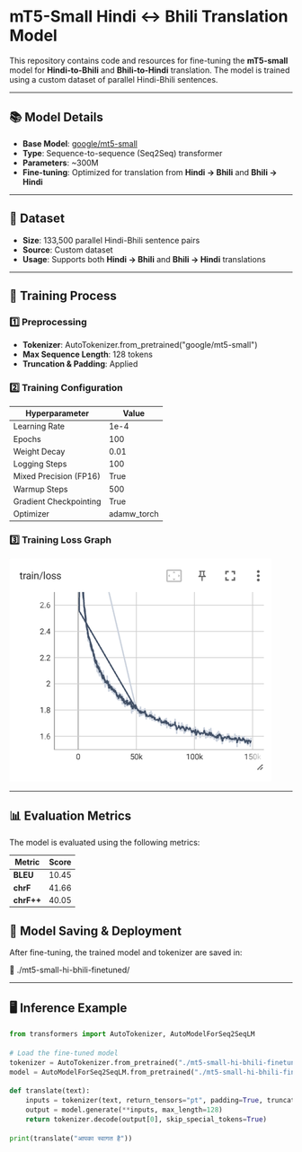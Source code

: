 # **mT5-Small Hindi ↔ Bhili Translation Model**

This repository contains code and resources for fine-tuning the **mT5-small** model for **Hindi-to-Bhili** and **Bhili-to-Hindi** translation. The model is trained using a custom dataset of parallel Hindi-Bhili sentences.

---

## 📚 **Model Details**

- **Base Model**: [google/mt5-small](https://huggingface.co/google/mt5-small)
- **Type**: Sequence-to-sequence (Seq2Seq) transformer
- **Parameters**: ~300M
- **Fine-tuning**: Optimized for translation from **Hindi → Bhili** and **Bhili → Hindi**

---

## 🐂 **Dataset**

- **Size**: 133,500 parallel Hindi-Bhili sentence pairs
- **Source**: Custom dataset
- **Usage**: Supports both **Hindi → Bhili** and **Bhili → Hindi** translations

---

## 🚀 **Training Process**

### **1️⃣ Preprocessing**

- **Tokenizer**: AutoTokenizer.from_pretrained("google/mt5-small")
- **Max Sequence Length**: 128 tokens
- **Truncation & Padding**: Applied

### **2️⃣ Training Configuration**

| **Hyperparameter**     | **Value**    |
|----------------------|------------|
| Learning Rate       | 1e-4     |
| Epochs             | 100      |
| Weight Decay       | 0.01     |
| Logging Steps      | 100      |
| Mixed Precision (FP16) | True  |
| Warmup Steps       | 500      |
| Gradient Checkpointing | True  |
| Optimizer          | adamw_torch |

### **3️⃣ Training Loss Graph**

![Alt text](img/train_loss.png)

---

## 📊 **Evaluation Metrics**

The model is evaluated using the following metrics:

| **Metric**  | **Score**  |
|------------|-----------|
| **BLEU**   | 10.45   |
| **chrF**   | 41.66   |
| **chrF++** | 40.05   |

## 👥 **Model Saving & Deployment**

After fine-tuning, the trained model and tokenizer are saved in:

📂 ./mt5-small-hi-bhili-finetuned/

---

## 🖥️ **Inference Example**

```python
from transformers import AutoTokenizer, AutoModelForSeq2SeqLM

# Load the fine-tuned model
tokenizer = AutoTokenizer.from_pretrained("./mt5-small-hi-bhili-finetuned")
model = AutoModelForSeq2SeqLM.from_pretrained("./mt5-small-hi-bhili-finetuned")

def translate(text):
    inputs = tokenizer(text, return_tensors="pt", padding=True, truncation=True, max_length=128)
    output = model.generate(**inputs, max_length=128)
    return tokenizer.decode(output[0], skip_special_tokens=True)

print(translate("आपका स्वागत है"))
```

